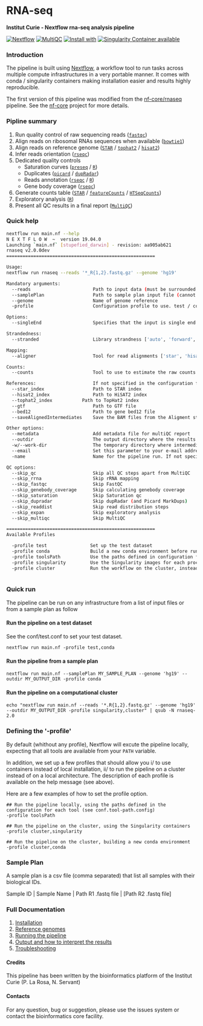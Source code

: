 # RNA-seq 

**Institut Curie - Nextflow rna-seq analysis pipeline**

[![Nextflow](https://img.shields.io/badge/nextflow-%E2%89%A50.32.0-brightgreen.svg)](https://www.nextflow.io/)
[![MultiQC](https://img.shields.io/badge/MultiQC-1.7-blue.svg)](https://multiqc.info/)
[![Install with](https://anaconda.org/anaconda/conda-build/badges/installer/conda.svg)](https://conda.anaconda.org/anaconda)
[![Singularity Container available](https://img.shields.io/badge/singularity-available-7E4C74.svg)](https://singularity.lbl.gov/)
<!--[![Docker Container available](https://img.shields.io/badge/docker-available-003399.svg)](https://www.docker.com/)-->

### Introduction

The pipeline is built using [Nextflow](https://www.nextflow.io), a workflow tool to run tasks across multiple compute infrastructures in a very portable manner. 
It comes with conda / singularity containers making installation easier and results highly reproducible.

The first version of this pipeline was modified from the [nf-core/rnaseq](https://github.com/nf-core/rnaseq) pipeline. 
See the [nf-core](https://nf-co.re/) project for more details.

### Pipline summary

1. Run quality control of raw sequencing reads ([`fastqc`](https://www.bioinformatics.babraham.ac.uk/projects/fastqc/))
2. Align reads on ribosomal RNAs sequences when available ([`bowtie1`](http://bowtie-bio.sourceforge.net/index.shtml))
3. Align reads on reference genome ([`STAR`](https://github.com/alexdobin/STAR) / [`tophat2`](http://ccb.jhu.edu/software/tophat/index.shtml) / [`hisat2`](http://ccb.jhu.edu/software/hisat2/index.shtml))
4. Infer reads orientation ([`rseqc`](http://rseqc.sourceforge.net/))
5. Dedicated quality controls
    - Saturation curves ([`preseq`](http://smithlabresearch.org/software/preseq/) / [`R`](https://www.r-project.org/))
    - Duplicates ([`picard`](https://broadinstitute.github.io/picard/) / [`dupRadar`](https://bioconductor.org/packages/release/bioc/html/dupRadar.html))
    - Reads annotation ([`rseqc`](http://rseqc.sourceforge.net/) / [`R`](https://www.r-project.org/))
    - Gene body coverage ([`rseqc`](http://rseqc.sourceforge.net/))
6. Generate counts table ([`STAR`](https://github.com/alexdobin/STAR) / [`featureCounts`](http://bioinf.wehi.edu.au/featureCounts/) / [`HTSeqCounts`](https://htseq.readthedocs.io/en/release_0.11.1/count.html))
7. Exploratory analysis ([`R`](https://www.r-project.org/))
8. Present all QC results in a final report ([`MultiQC`](http://multiqc.info/))

### Quick help

```bash
nextflow run main.nf --help
N E X T F L O W  ~  version 19.04.0
Launching `main.nf` [stupefied_darwin] - revision: aa905ab621
rnaseq v2.0.0dev
=======================================================

Usage:
nextflow run rnaseq --reads '*_R{1,2}.fastq.gz' --genome 'hg19' 

Mandatory arguments:
  --reads                       Path to input data (must be surrounded with quotes)
  --samplePlan                  Path to sample plan input file (cannot be used with --reads)
  --genome                      Name of genome reference
  -profile                      Configuration profile to use. test / conda / toolsPath / singularity / cluster

Options:
  --singleEnd                   Specifies that the input is single end reads

Strandedness:
  --stranded                    Library strandness ['auto', 'forward', 'reverse', 'no']. Default: 'auto'

Mapping:
  --aligner                     Tool for read alignments ['star', 'hisat2', 'tophat2']. Default: 'star'

Counts:
  --counts                      Tool to use to estimate the raw counts per gene ['star', 'featureCounts', 'HTseqCounts']. Default: 'star'

References:                     If not specified in the configuration file or you wish to overwrite any of the references.
  --star_index                  Path to STAR index
  --hisat2_index                Path to HiSAT2 index
  --tophat2_index	        Path to TopHat2 index
  --gtf                         Path to GTF file
  --bed12                       Path to gene bed12 file
  --saveAlignedIntermediates    Save the BAM files from the Aligment step  - not done by default

Other options:
  --metadata                    Add metadata file for multiQC report
  --outdir                      The output directory where the results will be saved
  -w/--work-dir                 The temporary directory where intermediate data will be saved
  --email                       Set this parameter to your e-mail address to get a summary e-mail with details of the run sent to you when the workflow exits
  -name                         Name for the pipeline run. If not specified, Nextflow will automatically generate a random mnemonic.

QC options:
  --skip_qc                     Skip all QC steps apart from MultiQC
  --skip_rrna                   Skip rRNA mapping
  --skip_fastqc                 Skip FastQC
  --skip_genebody_coverage      Skip calculating genebody coverage 
  --skip_saturation             Skip Saturation qc
  --skip_dupradar               Skip dupRadar (and Picard MarkDups)
  --skip_readdist               Skip read distribution steps
  --skip_expan                  Skip exploratory analysis
  --skip_multiqc                Skip MultiQC

=======================================================
Available Profiles

  -profile test                Set up the test dataset
  -profile conda               Build a new conda environment before running the pipeline
  -profile toolsPath           Use the paths defined in configuration for each tool
  -profile singularity         Use the Singularity images for each process
  -profile cluster             Run the workflow on the cluster, instead of locally
		  
```

### Quick run

The pipeline can be run on any infrastructure from a list of input files or from a sample plan as follow

#### Run the pipeline on a test dataset
See the conf/test.conf to set your test dataset.

```
nextflow run main.nf -profile test,conda

```

#### Run the pipeline from a sample plan

```
nextflow run main.nf --samplePlan MY_SAMPLE_PLAN --genome 'hg19' --outdir MY_OUTPUT_DIR -profile conda

```

#### Run the pipeline on a computational cluster

```
echo "nextflow run main.nf --reads '*.R{1,2}.fastq.gz' --genome 'hg19' --outdir MY_OUTPUT_DIR -profile singularity,cluster" | qsub -N rnaseq-2.0

```

### Defining the '-profile'

By default (whithout any profile), Nextflow will excute the pipeline locally, expecting that all tools are available from your `PATH` variable.

In addition, we set up a few profiles that should allow you i/ to use containers instead of local installation, ii/ to run the pipeline on a cluster instead of on a local architecture.
The description of each profile is available on the help message (see above).

Here are a few examples of how to set the profile option.

```
## Run the pipeline locally, using the paths defined in the configuration for each tool (see conf.tool-path.config)
-profile toolsPath

## Run the pipeline on the cluster, using the Singularity containers
-profile cluster,singularity

## Run the pipeline on the cluster, building a new conda environment
-profile cluster,conda

```

### Sample Plan

A sample plan is a csv file (comma separated) that list all samples with their biological IDs.


Sample ID | Sample Name | Path R1 .fastq file | [Path R2 .fastq file]

### Full Documentation

1. [Installation](docs/installation.md)
2. [Reference genomes](docs/reference_genomes.md)
3. [Running the pipeline](docs/usage.md)
4. [Output and how to interpret the results](docs/output.md)
5. [Troubleshooting](docs/troubleshooting.md)

#### Credits

This pipeline has been written by the bioinformatics platform of the Institut Curie (P. La Rosa, N. Servant)

#### Contacts

For any question, bug or suggestion, please use the issues system or contact the bioinformatics core facility.

